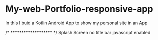 # My-web-Portfolio-responsive-app

In this I buid a Kotlin Android App to show my personal site in an App

/* ******************* */
  Splash Screen
  no title bar
  javascript enabled

